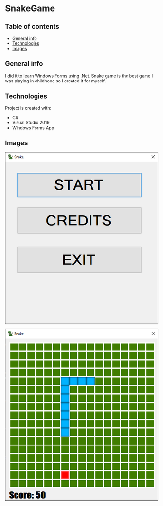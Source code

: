 # SnakeGame

## Table of contents
* [General info](#general-info)
* [Technologies](#technologies)
* [Images](#images)

## General info
I did it to learn Windows Forms using .Net.
Snake game is the best game I was playing in childhood so I created it for myself.

## Technologies
Project is created with:
* C#
* Visual Studio 2019
* Windows Forms App

## Images
![Algorithm schema](./images/snakeMenu.png)

![Algorithm schema](./images/snakeGame.png)
